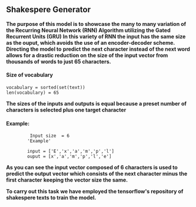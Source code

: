 ## Shakespere Generator

**The purpose of this model is to showcase the many to many variation of the Recurring Neural Network (RNN) Algorithm utilizing the Gated Recurrent Units (GRU)**
**In this variety of RNN the input has the same size as the ouput, which avoids the use of an encoder-decoder scheme. Directing the model to**
**predict the next character instead of the next word allows for a drastic reduction on the size of the input vector from thousands of**
**words to just 65 characters.**

#### Size of vocabulary
    vocabulary = sorted(set(text))
    len(vocabulary) = 65

**The sizes of the inputs and outputs is equal because a preset number of characters is selected plus one target character**

#### Example:
             Input size  = 6 
            'Example'
            
            input = ['E','x','a','m','p','l']
            ouput = [x','a','m','p','l','e']

**As you can see the input vector composed of 6 characters is used to predict the output vector which consists of the next character minus the first character**
**keeping the vector size the same.**

**To carry out this task we have employed the tensorflow's repository of shakespere texts to train the model.**

